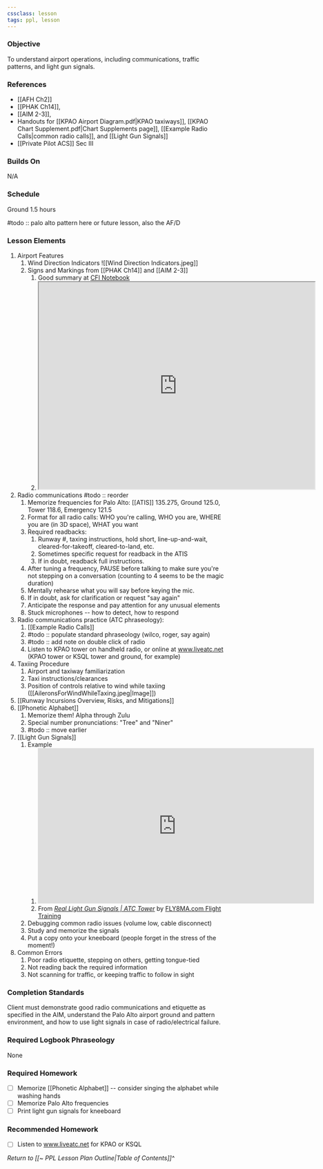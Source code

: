 ```yaml
---
cssclass: lesson
tags: ppl, lesson
---
```

### Objective
To understand airport operations, including communications, traffic patterns, and light gun signals.

### References
- [[AFH Ch2]]
- [[PHAK Ch14]], 
- [[AIM 2-3]],
- Handouts for [[KPAO Airport Diagram.pdf|KPAO taxiways]], [[KPAO Chart Supplement.pdf|Chart Supplements page]], [[Example Radio Calls|common radio calls]], and [[Light Gun Signals]]
- [[Private Pilot ACS]] Sec III

### Builds On
N/A

### Schedule
Ground 1.5 hours

#todo :: palo alto pattern here or future lesson, also the AF/D

### Lesson Elements
1. Airport Features
	1. Wind Direction Indicators ![[Wind Direction Indicators.jpeg]]
	2. Signs and Markings from [[PHAK Ch14]] and [[AIM 2-3]]
		1. Good summary at [CFI Notebook](https://www.cfinotebook.net/notebook/aircraft-operations/terminal/airport-markings-and-signs)
		2. <iframe src="https://www.cfinotebook.net/notebook/aircraft-operations/terminal/airport-markings-and-signs" width=640 height=480></iframe>
4. Radio communications #todo :: reorder
	1. Memorize frequencies for Palo Alto: [[ATIS]] 135.275, Ground 125.0, Tower 118.6, Emergency 121.5
	2. Format for all radio calls: WHO you're calling, WHO you are, WHERE you are (in 3D space), WHAT you want
	4. Required readbacks:
		1. Runway #, taxing instructions, hold short, line-up-and-wait, cleared-for-takeoff, cleared-to-land, etc.
		2. Sometimes specific request for readback in the ATIS
		3. If in doubt, readback full instructions.
	5. After tuning a frequency, PAUSE before talking to make sure you're not stepping on a conversation (counting to 4 seems to be the magic duration)
	6. Mentally rehearse what you will say before keying the mic.
	7. If in doubt, ask for clarification or request "say again"
	8. Anticipate the response and pay attention for any unusual elements
	9. Stuck microphones -- how to detect, how to respond
7. Radio communications practice (ATC phraseology):
	1. [[Example Radio Calls]]
	2. #todo :: populate standard phraseology (wilco, roger, say again)
	3. #todo :: add note on double click of radio
	4. Listen to KPAO tower on handheld radio, or online at www.liveatc.net (KPAO tower or KSQL tower and ground, for example)
8. Taxiing Procedure
	1. Airport and taxiway familiarization
	2. Taxi instructions/clearances
	3. Position of controls relative to wind while taxiing ([[AileronsForWindWhileTaxing.jpeg|Image]])
6. [[Runway Incursions Overview, Risks, and Mitigations]]
9. [[Phonetic Alphabet]]
	1. Memorize them! Alpha through Zulu
	2. Special number pronunciations: "Tree" and "Niner"
	3. #todo :: move earlier
10. [[Light Gun Signals]]
	1. Example
		1. <iframe id="ytplayer" type="text/html" width="640" height="360" src="https://www.youtube.com/embed/nxoakUa8UqQ"  frameborder="0"></iframe>
		2. From *[Real Light Gun Signals | ATC Tower](https://www.youtube.com/watch?v=nxoakUa8UqQ)* by [FLY8MA.com Flight Training](https://www.youtube.com/@fly8ma.comflighttraining199)
	2. Debugging common radio issues (volume low, cable disconnect)
	3. Study and memorize the signals
	4. Put a copy onto your kneeboard (people forget in the stress of the moment!)
12. Common Errors
	1. Poor radio etiquette, stepping on others, getting tongue-tied
	2. Not reading back the required information
	3. Not scanning for traffic, or keeping traffic to follow in sight

### Completion Standards
Client must demonstrate good radio communications and etiquette as specified in the AIM, understand the Palo Alto airport ground and pattern environment, and how to use light signals in case of radio/electrical failure.

### Required Logbook Phraseology
None

### Required Homework
- [ ] Memorize [[Phonetic Alphabet]] -- consider singing the alphabet while washing hands
- [ ] Memorize Palo Alto frequencies
- [ ] Print light gun signals for kneeboard

### Recommended Homework 
- [ ] Listen to www.liveatc.net for KPAO or KSQL


*Return to [[~ PPL Lesson Plan Outline|Table of Contents]]^*